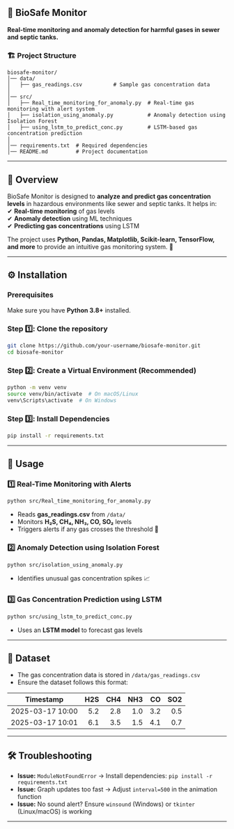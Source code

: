 ## 📌 **BioSafe Monitor**  
**Real-time monitoring and anomaly detection for harmful gases in sewer and septic tanks.**  

### 🏗 **Project Structure**  
```
biosafe-monitor/
│── data/
│   ├── gas_readings.csv          # Sample gas concentration data
│
│── src/
│   ├── Real_time_monitoring_for_anomaly.py  # Real-time gas monitoring with alert system
│   ├── isolation_using_anomaly.py           # Anomaly detection using Isolation Forest
│   ├── using_lstm_to_predict_conc.py        # LSTM-based gas concentration prediction
│
│── requirements.txt  # Required dependencies
│── README.md         # Project documentation
```

---

## 🌟 **Overview**  
BioSafe Monitor is designed to **analyze and predict gas concentration levels** in hazardous environments like sewer and septic tanks. It helps in:  
✔ **Real-time monitoring** of gas levels  
✔ **Anomaly detection** using ML techniques  
✔ **Predicting gas concentrations** using LSTM  

The project uses **Python, Pandas, Matplotlib, Scikit-learn, TensorFlow, and more** to provide an intuitive gas monitoring system. 🚀  

---

## ⚙ **Installation**  
### Prerequisites  
Make sure you have **Python 3.8+** installed.  

### Step 1️⃣: Clone the repository  
```bash
git clone https://github.com/your-username/biosafe-monitor.git
cd biosafe-monitor
```

### Step 2️⃣: Create a Virtual Environment (Recommended)  
```bash
python -m venv venv
source venv/bin/activate  # On macOS/Linux
venv\Scripts\activate  # On Windows
```

### Step 3️⃣: Install Dependencies  
```bash
pip install -r requirements.txt
```

---

## 🚀 **Usage**  
### 1️⃣ **Real-Time Monitoring with Alerts**  
```bash
python src/Real_time_monitoring_for_anomaly.py
```
- Reads **gas_readings.csv** from `/data/`
- Monitors **H₂S, CH₄, NH₃, CO, SO₂** levels  
- Triggers alerts if any gas crosses the threshold 🚨  

### 2️⃣ **Anomaly Detection using Isolation Forest**  
```bash
python src/isolation_using_anomaly.py
```
- Identifies unusual gas concentration spikes 📈  

### 3️⃣ **Gas Concentration Prediction using LSTM**  
```bash
python src/using_lstm_to_predict_conc.py
```
- Uses an **LSTM model** to forecast gas levels  

---

## 📂 **Dataset**  
- The gas concentration data is stored in `/data/gas_readings.csv`  
- Ensure the dataset follows this format:  

| Timestamp          | H2S | CH4 | NH3 | CO | SO2 |
|--------------------|----:|----:|----:|---:|----:|
| 2025-03-17 10:00  | 5.2 | 2.8 | 1.0 | 3.2 | 0.5 |
| 2025-03-17 10:01  | 6.1 | 3.5 | 1.5 | 4.1 | 0.7 |

---

## 🛠 **Troubleshooting**  
- **Issue:** `ModuleNotFoundError` → Install dependencies: `pip install -r requirements.txt`  
- **Issue:** Graph updates too fast → Adjust `interval=500` in the animation function  
- **Issue:** No sound alert? Ensure `winsound` (Windows) or `tkinter` (Linux/macOS) is working  

---


